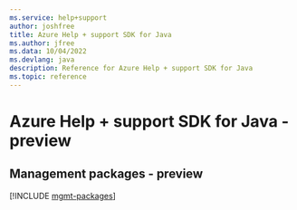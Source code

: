 ```yaml
---
ms.service: help+support
author: joshfree
title: Azure Help + support SDK for Java
ms.author: jfree
ms.data: 10/04/2022
ms.devlang: java
description: Reference for Azure Help + support SDK for Java
ms.topic: reference
---
```

# Azure Help + support SDK for Java - preview

## Management packages - preview
[!INCLUDE [mgmt-packages](help-+-support-mgmt-index.md)]